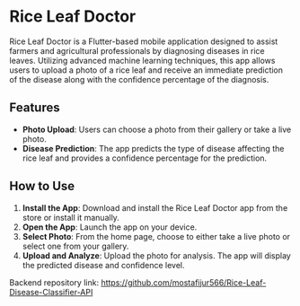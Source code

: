 # Rice Leaf Doctor

Rice Leaf Doctor is a Flutter-based mobile application designed to assist farmers and agricultural professionals by diagnosing diseases in rice leaves. Utilizing advanced machine learning techniques, this app allows users to upload a photo of a rice leaf and receive an immediate prediction of the disease along with the confidence percentage of the diagnosis.

## Features

- **Photo Upload**: Users can choose a photo from their gallery or take a live photo.
- **Disease Prediction**: The app predicts the type of disease affecting the rice leaf and provides a confidence percentage for the prediction.

## How to Use

1. **Install the App**: Download and install the Rice Leaf Doctor app from the store or install it manually.
2. **Open the App**: Launch the app on your device.
3. **Select Photo**: From the home page, choose to either take a live photo or select one from your gallery.
4. **Upload and Analyze**: Upload the photo for analysis. The app will display the predicted disease and confidence level.

Backend repository link: https://github.com/mostafijur566/Rice-Leaf-Disease-Classifier-API
